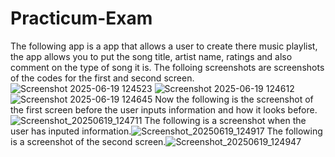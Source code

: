 # Practicum-Exam
The following app is a app that allows a user to create there music playlist, the app allows you to put the song title, artist name, ratings and also comment on the type of song it is.
The folloing screenshots are screenshots of the codes for the first and second screen.![Screenshot 2025-06-19 124523](https://github.com/user-attachments/assets/061a22d3-d746-4a54-a885-c0303a410f81)
![Screenshot 2025-06-19 124612](https://github.com/user-attachments/assets/af9d0d37-3268-446c-805e-c7c8ea6bccf9) 
![Screenshot 2025-06-19 124645](https://github.com/user-attachments/assets/da032275-2a6d-4b4c-902f-511aafb3356f)
Now the following is the screenshot of the first screen before the user inputs information and how it looks before.![Screenshot_20250619_124711](https://github.com/user-attachments/assets/2085ecff-1c3d-419c-976b-17f6e2ab2b56)
The following is a screenshot when the user has inputed information.![Screenshot_20250619_124917](https://github.com/user-attachments/assets/0fcaa18b-b61c-42b7-add4-1090f652d7a7)
The following is a screenshot of the second screen.![Screenshot_20250619_124947](https://github.com/user-attachments/assets/e34cffa5-c71c-4ddb-9fd2-ae074500ff29)


